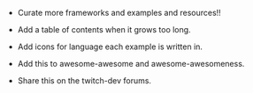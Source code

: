 - Curate more frameworks and examples and resources!!
- Add a table of contents when it grows too long.
- Add icons for language each example is written in.

- Add this to awesome-awesome and awesome-awesomeness.
- Share this on the twitch-dev forums.
